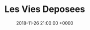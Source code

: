 ---
layout: post
title:  "Les Vies Deposees"
date:   2018-11-26 21:00:00 +0000
categories: Prix
photo: "/assets/vies_deposees.PNG"
---